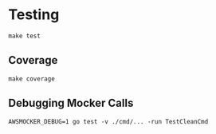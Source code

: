 # Testing

```shell
make test
```

## Coverage

```shell
make coverage
```


## Debugging Mocker Calls
```shell
AWSMOCKER_DEBUG=1 go test -v ./cmd/... -run TestCleanCmd
```